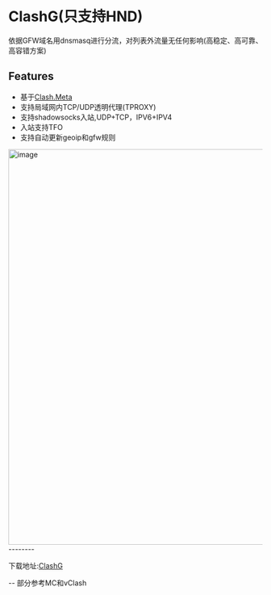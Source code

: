 # ClashG(只支持HND)
依据GFW域名用dnsmasq进行分流，对列表外流量无任何影响(高稳定、高可靠、高容错方案)
## Features
- 基于[Clash.Meta](https://github.com/MetaCubeX/Clash.Meta)
- 支持局域网内TCP/UDP透明代理(TPROXY)
- 支持shadowsocks入站,UDP+TCP，IPV6+IPV4
- 入站支持TFO
- 支持自动更新geoip和gfw规则
<img width="784" alt="image" src="https://user-images.githubusercontent.com/1744697/185013612-6e495270-6a60-4b5d-b92a-e5f84f2161e4.png">
--------

下载地址:[ClashG](https://github.com/zhudan/clashg/blob/release/clashg.tar.gz?raw=true)

-- 部分参考MC和vClash
